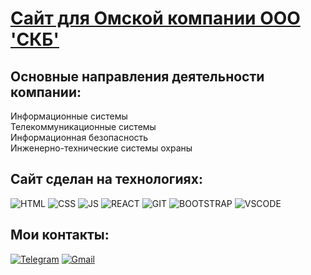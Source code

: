 # [Сайт для Омской компании ООО 'СКБ'](https://skb-gwgn4fmjt-evgeniyol.vercel.app/)

## Основные направления деятельности компании:
Информационные системы<br>
Телекоммуникационные системы<br>
Информационная безопасность<br>
Инженерно-технические системы охраны 

## Сайт сделан на технологиях:
![HTML](https://img.shields.io/badge/HTML-2980B9?style=for-the-badge&logo=html5&logoColor=white)
![CSS](https://img.shields.io/badge/CSS-2980B9?&style=for-the-badge&logo=css3&logoColor=white)
![JS](https://img.shields.io/badge/-JAVASCRIPT-2980B9?style=for-the-badge&logo=javascript&logoColor=#E67E22)
![REACT](https://img.shields.io/badge/-REACT-2980B9?style=for-the-badge&logo=react&logoColor=#E67E22)
![GIT](https://img.shields.io/badge/-git-2980B9?style=for-the-badge&logo=git&)
![BOOTSTRAP](https://img.shields.io/badge/-BOOTSTRAP-2980B9?style=for-the-badge&logo=bootstrap&)
![VSCODE](https://img.shields.io/badge/-vscode-2980B9?style=for-the-badge&logo=visualstudiocode&)

## Мои контакты:

[![Telegram](https://img.shields.io/badge/-Telegram-090d11?style=for-the-badge&logo=Telegram)](https://t.me/Evgeniy321123)
[![Gmail](https://img.shields.io/badge/-Gmail-090d11?style=for-the-badge&logo=Gmail&)](mailto:evgeniy.olyanskii@gmail.com)